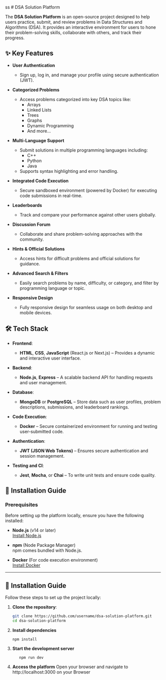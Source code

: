 ss         # DSA Solution Platform

The **DSA Solution Platform** is an open-source project designed to help users practice, submit, and review problems in Data Structures and Algorithms (DSA). It provides an interactive environment for users to hone their problem-solving skills, collaborate with others, and track their progress.

## ✨ Key Features

- **User Authentication**   
  - Sign up, log in, and manage your profile using secure authentication (JWT).
  
- **Categorized Problems**  
  - Access problems categorized into key DSA topics like:
    - Arrays
    - Linked Lists
    - Trees
    - Graphs
    - Dynamic Programming
    - And more...

- **Multi-Language Support**  
  - Submit solutions in multiple programming languages including:
    - C++
    - Python
    - Java
  - Supports syntax highlighting and error handling.

- **Integrated Code Execution**  
  - Secure sandboxed environment (powered by Docker) for executing code submissions in real-time.

- **Leaderboards**  
  - Track and compare your performance against other users globally.

- **Discussion Forum**  
  - Collaborate and share problem-solving approaches with the community.

- **Hints & Official Solutions**  
  - Access hints for difficult problems and official solutions for guidance.

- **Advanced Search & Filters**  
  - Easily search problems by name, difficulty, or category, and filter by programming language or topic.

- **Responsive Design**  
  - Fully responsive design for seamless usage on both desktop and mobile devices.

## 🛠 Tech Stack

- **Frontend**:
  - **HTML**, **CSS**, **JavaScript** (React.js or Next.js) – Provides a dynamic and interactive user interface.

- **Backend**:
  - **Node.js**, **Express** – A scalable backend API for handling requests and user management.

- **Database**:
  - **MongoDB** or **PostgreSQL** – Store data such as user profiles, problem descriptions, submissions, and leaderboard rankings.

- **Code Execution**:
  - **Docker** – Secure containerized environment for running and testing user-submitted code.

- **Authentication**:
  - **JWT (JSON Web Tokens)** – Ensures secure authentication and session management.

- **Testing and CI**:
  - **Jest**, **Mocha**, or **Chai** – To write unit tests and ensure code quality.

## 🚀 Installation Guide

### Prerequisites

Before setting up the platform locally, ensure you have the following installed:

- **Node.js** (v14 or later)  
  [Install Node.js](https://nodejs.org/)
  
- **npm** (Node Package Manager)  
  npm comes bundled with Node.js.

- **Docker** (For code execution environment)  
  [Install Docker](https://www.docker.com/get-started)






---

## 🚀 Installation Guide

Follow these steps to set up the project locally:

1. **Clone the repository**:
   ```bash
   git clone https://github.com/username/dsa-solution-platform.git
   cd dsa-solution-platform
2. **Install dependencies**
   ```
   npm install
   ```
3. **Start the development server**
   ```
      npm run dev
   ```
4. **Access the platform**
   Open your browser and navigate to http://localhost:3000 on your Browser
   
